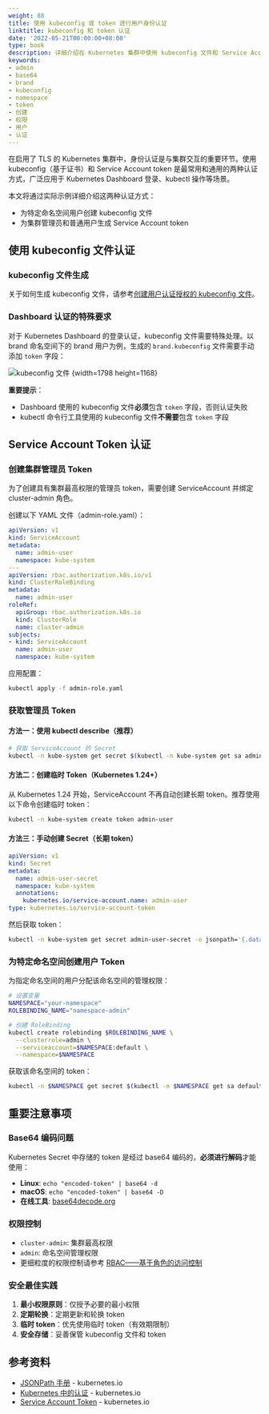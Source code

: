 ```yaml
---
weight: 88
title: 使用 kubeconfig 或 token 进行用户身份认证
linktitle: kubeconfig 和 token 认证
date: '2022-05-21T00:00:00+08:00'
type: book
description: 详细介绍在 Kubernetes 集群中使用 kubeconfig 文件和 Service Account token 两种方式进行用户身份认证的方法，包括证书配置、token 生成和权限管理。
keywords:
- admin
- base64
- brand
- kubeconfig
- namespace
- token
- 创建
- 权限
- 用户
- 认证
---
```


在启用了 TLS 的 Kubernetes 集群中，身份认证是与集群交互的重要环节。使用 kubeconfig（基于证书）和 Service Account token 是最常用和通用的两种认证方式，广泛应用于 Kubernetes Dashboard 登录、kubectl 操作等场景。

本文将通过实际示例详细介绍这两种认证方式：

- 为特定命名空间用户创建 kubeconfig 文件
- 为集群管理员和普通用户生成 Service Account token

## 使用 kubeconfig 文件认证

### kubeconfig 文件生成

关于如何生成 kubeconfig 文件，请参考[创建用户认证授权的 kubeconfig 文件](../../guide/kubectl-user-authentication-authorization)。

### Dashboard 认证的特殊要求

对于 Kubernetes Dashboard 的登录认证，kubeconfig 文件需要特殊处理。以 brand 命名空间下的 brand 用户为例，生成的 `brand.kubeconfig` 文件需要手动添加 `token` 字段：

![kubeconfig 文件](https://assets.jimmysong.io/images/book/kubernetes-handbook/security/auth-with-kubeconfig-or-token/brand-kubeconfig-yaml.webp)
{width=1798 height=1168}

**重要提示**：
- Dashboard 使用的 kubeconfig 文件**必须**包含 `token` 字段，否则认证失败
- kubectl 命令行工具使用的 kubeconfig 文件**不需要**包含 `token` 字段

## Service Account Token 认证

### 创建集群管理员 Token

为了创建具有集群最高权限的管理员 token，需要创建 ServiceAccount 并绑定 cluster-admin 角色。

创建以下 YAML 文件（admin-role.yaml）：

```yaml
apiVersion: v1
kind: ServiceAccount
metadata:
  name: admin-user
  namespace: kube-system
---
apiVersion: rbac.authorization.k8s.io/v1
kind: ClusterRoleBinding
metadata:
  name: admin-user
roleRef:
  apiGroup: rbac.authorization.k8s.io
  kind: ClusterRole
  name: cluster-admin
subjects:
- kind: ServiceAccount
  name: admin-user
  namespace: kube-system
```

应用配置：

```bash
kubectl apply -f admin-role.yaml
```

### 获取管理员 Token

#### 方法一：使用 kubectl describe（推荐）

```bash
# 获取 ServiceAccount 的 Secret
kubectl -n kube-system get secret $(kubectl -n kube-system get sa admin-user -o jsonpath='{.secrets[0].name}') -o jsonpath='{.data.token}' | base64 -d
```

#### 方法二：创建临时 Token（Kubernetes 1.24+）

从 Kubernetes 1.24 开始，ServiceAccount 不再自动创建长期 token。推荐使用以下命令创建临时 token：

```bash
kubectl -n kube-system create token admin-user
```

#### 方法三：手动创建 Secret（长期 token）

```yaml
apiVersion: v1
kind: Secret
metadata:
  name: admin-user-secret
  namespace: kube-system
  annotations:
    kubernetes.io/service-account.name: admin-user
type: kubernetes.io/service-account-token
```

然后获取 token：

```bash
kubectl -n kube-system get secret admin-user-secret -o jsonpath='{.data.token}' | base64 -d
```

### 为特定命名空间创建用户 Token

为指定命名空间的用户分配该命名空间的管理权限：

```bash
# 设置变量
NAMESPACE="your-namespace"
ROLEBINDING_NAME="namespace-admin"

# 创建 RoleBinding
kubectl create rolebinding $ROLEBINDING_NAME \
  --clusterrole=admin \
  --serviceaccount=$NAMESPACE:default \
  --namespace=$NAMESPACE
```

获取该命名空间的 token：

```bash
kubectl -n $NAMESPACE get secret $(kubectl -n $NAMESPACE get sa default -o jsonpath='{.secrets[0].name}') -o jsonpath='{.data.token}' | base64 -d
```

## 重要注意事项

### Base64 编码问题

Kubernetes Secret 中存储的 token 是经过 base64 编码的，**必须进行解码**才能使用：

- **Linux**: `echo "encoded-token" | base64 -d`
- **macOS**: `echo "encoded-token" | base64 -D`
- **在线工具**: [base64decode.org](https://www.base64decode.org/)

### 权限控制

- `cluster-admin`: 集群最高权限
- `admin`: 命名空间管理权限
- 更细粒度的权限控制请参考 [RBAC——基于角色的访问控制](../../concepts/rbac)

### 安全最佳实践

1. **最小权限原则**：仅授予必要的最小权限
2. **定期轮换**：定期更新和轮换 token
3. **临时 token**：优先使用临时 token（有效期限制）
4. **安全存储**：妥善保管 kubeconfig 文件和 token

## 参考资料

- [JSONPath 手册](https://kubernetes.io/docs/reference/kubectl/jsonpath/) - kubernetes.io
- [Kubernetes 中的认证](https://kubernetes.io/docs/reference/access-authn-authz/authentication/) - kubernetes.io
- [Service Account Token](https://kubernetes.io/docs/reference/access-authn-authz/service-accounts-admin/) - kubernetes.io
